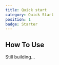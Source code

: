 ```yaml
---
title: Quick start
category: Quick Start
position: 1
badge: Starter
---
```


## How To Use

Still building...
